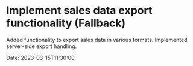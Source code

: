 # Implement sales data export functionality (Fallback)

Added functionality to export sales data in various formats. Implemented server-side export handling.

Date: 2023-03-15T11:30:00